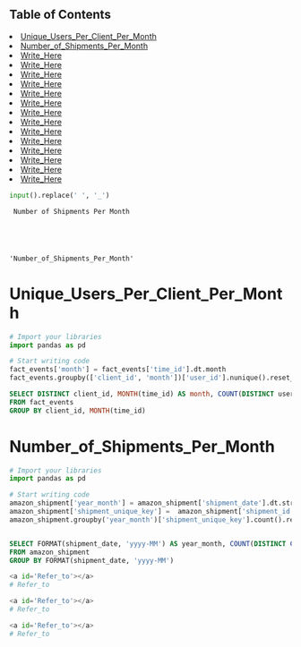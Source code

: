 ## Table of Contents
<li><a href="#Unique_Users_Per_Client_Per_Month">Unique_Users_Per_Client_Per_Month</a></li>
<li><a href="#Number_of_Shipments_Per_Month">Number_of_Shipments_Per_Month</a></li>
<li><a href="#Write_Here">Write_Here</a></li>
<li><a href="#Write_Here">Write_Here</a></li>
<li><a href="#Write_Here">Write_Here</a></li>
<li><a href="#Write_Here">Write_Here</a></li>
<li><a href="#Write_Here">Write_Here</a></li>
<li><a href="#Write_Here">Write_Here</a></li>
<li><a href="#Write_Here">Write_Here</a></li>
<li><a href="#Write_Here">Write_Here</a></li>
<li><a href="#Write_Here">Write_Here</a></li>
<li><a href="#Write_Here">Write_Here</a></li>
<li><a href="#Write_Here">Write_Here</a></li>
<li><a href="#Write_Here">Write_Here</a></li>
<li><a href="#Write_Here">Write_Here</a></li>
<li><a href="#Write_Here">Write_Here</a></li>


```python
input().replace(' ', '_')
```

     Number of Shipments Per Month
    




    'Number_of_Shipments_Per_Month'



<a id='Unique_Users_Per_Client_Per_Month'></a>
# Unique_Users_Per_Client_Per_Month


```python
# Import your libraries
import pandas as pd

# Start writing code
fact_events['month'] = fact_events['time_id'].dt.month
fact_events.groupby(['client_id', 'month'])['user_id'].nunique().reset_index(name='users_num')
```

```sql
SELECT DISTINCT client_id, MONTH(time_id) AS month, COUNT(DISTINCT user_id) users_num
FROM fact_events
GROUP BY client_id, MONTH(time_id)
```

<a id='Number_of_Shipments_Per_Month'></a>
# Number_of_Shipments_Per_Month


```python
# Import your libraries
import pandas as pd

# Start writing code
amazon_shipment['year_month'] = amazon_shipment['shipment_date'].dt.strftime('%Y-%m')
amazon_shipment['shipment_unique_key'] =  amazon_shipment['shipment_id'] + amazon_shipment['sub_id']
amazon_shipment.groupby('year_month')['shipment_unique_key'].count().reset_index(name='count')
```

```sql

SELECT FORMAT(shipment_date, 'yyyy-MM') AS year_month, COUNT(DISTINCT CONCAT(shipment_id, '_' , sub_id)) AS [count]
FROM amazon_shipment
GROUP BY FORMAT(shipment_date, 'yyyy-MM')
```


```python
<a id='Refer_to'></a>
# Refer_to
```


```python
<a id='Refer_to'></a>
# Refer_to
```


```python
<a id='Refer_to'></a>
# Refer_to
```
